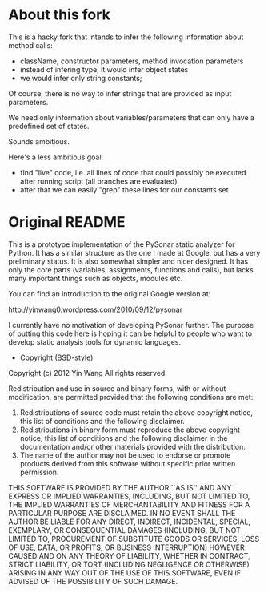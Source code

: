 # About this fork

This is a hacky fork that intends to infer the following information about method calls:

  * className, constructor parameters, method invocation parameters
  * instead of infering type, it would infer object states
  * we would infer only string constants;
   
Of course, there is no way to infer strings that are provided as input parameters.

We need only information about variables/parameters that can only have a predefined set of states.

Sounds ambitious.

Here's a less ambitious goal:
   
  * find "live" code, i.e. all lines of code that could possibly be executed after running script (all branches are evaluated)
  * after that we can easily "grep" these lines for our constants set

# Original README



This is a prototype implementation of the PySonar static analyzer for
Python. It has a similar structure as the one I made at Google, but
has a very preliminary status. It is also somewhat simpler and nicer
designed. It has only the core parts (variables, assignments,
functions and calls), but lacks many important things such as objects,
modules etc.

You can find an introduction to the original Google version at:

http://yinwang0.wordpress.com/2010/09/12/pysonar

I currently have no motivation of developing PySonar further. The
purpose of putting this code here is hoping it can be helpful to
people who want to develop static analysis tools for dynamic
languages.


* Copyright (BSD-style)

Copyright (c) 2012 Yin Wang
All rights reserved.

Redistribution and use in source and binary forms, with or without
modification, are permitted provided that the following conditions
are met:

1. Redistributions of source code must retain the above copyright
   notice, this list of conditions and the following disclaimer.
2. Redistributions in binary form must reproduce the above copyright
   notice, this list of conditions and the following disclaimer in the
   documentation and/or other materials provided with the distribution.
3. The name of the author may not be used to endorse or promote products
   derived from this software without specific prior written permission.

THIS SOFTWARE IS PROVIDED BY THE AUTHOR ``AS IS'' AND ANY EXPRESS OR
IMPLIED WARRANTIES, INCLUDING, BUT NOT LIMITED TO, THE IMPLIED WARRANTIES
OF MERCHANTABILITY AND FITNESS FOR A PARTICULAR PURPOSE ARE DISCLAIMED.
IN NO EVENT SHALL THE AUTHOR BE LIABLE FOR ANY DIRECT, INDIRECT,
INCIDENTAL, SPECIAL, EXEMPLARY, OR CONSEQUENTIAL DAMAGES (INCLUDING, BUT
NOT LIMITED TO, PROCUREMENT OF SUBSTITUTE GOODS OR SERVICES; LOSS OF USE,
DATA, OR PROFITS; OR BUSINESS INTERRUPTION) HOWEVER CAUSED AND ON ANY
THEORY OF LIABILITY, WHETHER IN CONTRACT, STRICT LIABILITY, OR TORT
(INCLUDING NEGLIGENCE OR OTHERWISE) ARISING IN ANY WAY OUT OF THE USE OF
THIS SOFTWARE, EVEN IF ADVISED OF THE POSSIBILITY OF SUCH DAMAGE.
